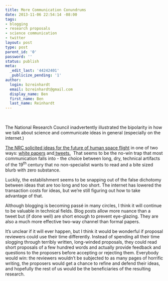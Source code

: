 ```yaml
---
title: More Communication Conundrums
date: 2013-11-06 22:54:14 -08:00
tags:
- blogging
- research proposals
- science communication
- twitter
layout: post
type: post
parent_id: '0'
password: ''
status: publish
meta:
  _edit_last: '44242401'
  _publicize_pending: '1'
author:
  login: bzreinhardt
  email: bzreinhardt@gmail.com
  display_name: Ben
  first_name: Ben
  last_name: Reinhardt
---
```


<p>&nbsp;</p>
<p>The National Research Council inadvertently illustrated the bipolarity in how we talk about science and communicate ideas in general (especially on the internet.)</p>
<p><a href="http://www.spacepolicyonline.com/news/a-last-chance-to-tell-the-nrc-your-ideas-for-human-spaceflight-via-twitter" target="_blank">The NRC solicited ideas for the future of human space flight</a> in one of two ways: <a href="http://www8.nationalacademies.org/aseboutreach/publicviewhumanspaceflight.aspx" target="_blank">white papers</a> and<a href="https://twitter.com/search?q=%23HumansInSpace&amp;src=typd" target="_blank"> tweets.</a>  That seems to be the no-win trap that most communication falls into - the choice between long, dry, technical artifacts of the 19<sup>th</sup> century that no non-specialist wants to read and a bite sized blurb with zero substance.</p>
<p>Luckily, the establishment seems to be snapping out of the false dichotomy between ideas that are too long and too short. The internet has lowered the transaction costs for ideas, but we’re still figuring out how to take advantage of that.</p>
<p>Although blogging is becoming passé in many circles, I think it will continue to be valuable in technical fields. Blog posts allow more nuance than a tweet but (if done well) are short enough to prevent eye-glazing. They are also a much more effective two-way channel than formal papers.</p>
<p>It’s unclear if it will ever happen, but I think it would be wonderful if proposal reviewers could use their time differently. Instead of spending all their time slogging through terribly written, long-winded proposals, they could read short proposals of a few hundred words and actually provide feedback and questions to the proposers before accepting or rejecting them. Everybody would win: the reviewers wouldn’t be subjected to as many pages of horrific writing, the proposers would get a chance to refine and defend their ideas, and hopefully the rest of us would be the beneficiaries of the resulting research.</p>
